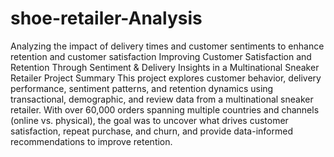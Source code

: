 # shoe-retailer-Analysis
Analyzing the impact of delivery times and customer sentiments to enhance retention and customer satisfaction
Improving Customer Satisfaction and Retention Through Sentiment & Delivery Insights in a Multinational Sneaker Retailer
Project Summary
This project explores customer behavior, delivery performance, sentiment patterns, and retention dynamics using transactional, demographic, and review data from a multinational sneaker retailer. With over 60,000 orders spanning multiple countries and channels (online vs. physical), the goal was to uncover what drives customer satisfaction, repeat purchase, and churn, and provide data-informed recommendations to improve retention.
